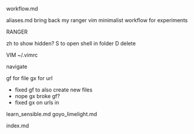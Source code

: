 workflow.md

aliases.md
bring back my ranger vim minimalist workflow for experiments

RANGER

zh to show hidden?
S to open shell in folder
D delete



VIM
~/.vimrc

navigate 

gf for file 
gx for url


- fixed gf to also create new files 
- nope gx broke gf?
- fixed gx on urls in

learn_sensible.md
goyo_limelight.md

index.md
